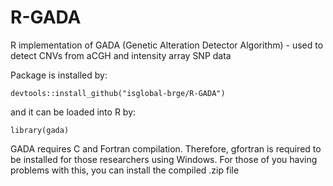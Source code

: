 # R-GADA
R implementation of GADA (Genetic Alteration Detector Algorithm) - used to detect CNVs from aCGH and intensity array SNP data

Package is installed by:

`devtools::install_github("isglobal-brge/R-GADA")`

and it can be loaded into R by:

`library(gada)`

GADA requires C and Fortran compilation. Therefore, gfortran is required to be installed for those researchers
using Windows. For those of you having problems with this, you can install the compiled .zip file 
